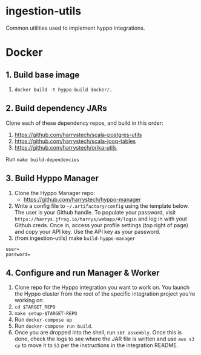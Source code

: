 # ingestion-utils
Common utilities used to implement hyppo integrations.

# Docker

## 1. Build base image

1. `docker build -t hyppo-build docker/.`

## 2. Build dependency JARs

Clone each of these dependency repos, and build in this order:
1. https://github.com/harrystech/scala-postgres-utils
2. https://github.com/harrystech/scala-jooq-tables
3. https://github.com/harrystech/orika-utils

Run `make build-dependencies`

## 3. Build Hyppo Manager

1. Clone the Hyppo Manager repo:
    * https://github.com/harrystech/hyppo-manager
2. Write a config file to `~/.artifactory/config` using the template below. The user is your Github handle. To populate your password, visit `https://harrys.jfrog.io/harrys/webapp/#/login` and log in with yout Github creds. Once in, access your profile settings (top right of page) and copy your API key. Use the API key as your password.
3. (from ingestion-utils) make `build-hyppo-manager`

```
user=
password=
```

## 4. Configure and run Manager & Worker

1. Clone repo for the Hyppo integration you want to work on. You launch the Hyppo cluster from the root of the specific integration project you're working on.
2. `cd $TARGET_REPO`
3. `make setup-$TARGET-REPO`
7. Run `docker-compose up`
12. Run `docker-compose run build`.
13. Once you are dropped into the shell, run `sbt assembly`. Once this is done, check the logs to see where the JAR file is written and use `aws s3 cp` to move it to `S3` per the instructions in the integration README.
